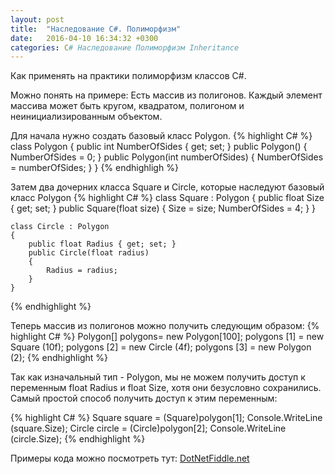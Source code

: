 ```yaml
---
layout: post
title:  "Наследование C#. Полиморфизм"
date:   2016-04-10 16:34:32 +0300
categories: C# Наследование Полиморфизм Inheritance
---
```

Как применять на практики полиморфизм классов C#.

Можно понять на примере:
Есть массив из полигонов. Каждый элемент массива может быть кругом, квадратом, полигоном и неинициализированным объектом. 

Для начала нужно создать базовый класс Polygon.
{% highlight C# %}
	class Polygon
	{
		public int NumberOfSides { get; set; }
		public Polygon()
		{
			NumberOfSides = 0;
		}
		public Polygon(int numberOfSides)
		{
			NumberOfSides = numberOfSides;
		}
	}
{% endhighligh %}

Затем два дочерних класса Square и Circle, которые наследуют базовый класс Polygon
{% highlight C# %}
class Square : Polygon
	{
		public float Size { get; set; }
		public Square(float size)
		{
			Size = size;
			NumberOfSides = 4;
		}
	}

	class Circle : Polygon
	{
		public float Radius { get; set; }
		public Circle(float radius)
		{
			Radius = radius;
		}
	}
{% endhighlight %}

Теперь массив из полигонов можно получить следующим образом:
{% highlight C# %}
			Polygon[] polygons= new Polygon[100];
			polygons [1] = new Square (10f);
			polygons [2] = new Circle (4f);
			polygons [3] = new Polygon (2);
{% endhighlight %}



Так как изначальный тип - Polygon, мы не можем получить доступ к переменным float Radius и float Size, хотя они безусловно сохранились.
Самый простой способ получить доступ к этим переменным:

{% highlight C# %}
      Square square = (Square)polygon[1];
			Console.WriteLine (square.Size);
			Circle circle = (Circle)polygon[2];
			Console.WriteLine (circle.Size);
{% endhighlight %}

Примеры кода можно посмотреть тут: [DotNetFiddle.net][dotnetfiddle]


[dotnetfiddle]: https://dotnetfiddle.net/7ca3hK
